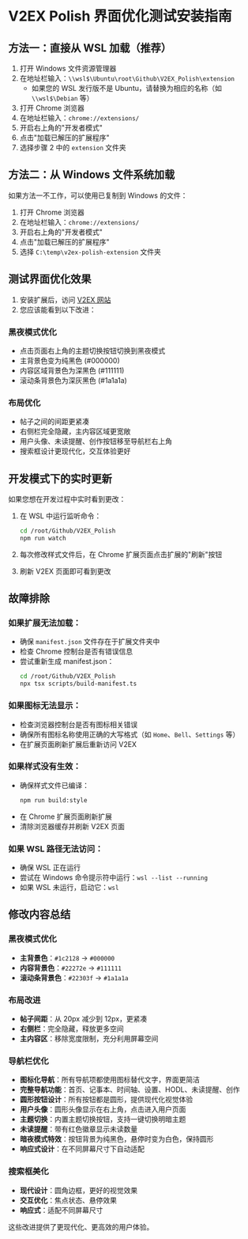 # V2EX Polish 界面优化测试安装指南

## 方法一：直接从 WSL 加载（推荐）

1. 打开 Windows 文件资源管理器
2. 在地址栏输入：`\\wsl$\Ubuntu\root\Github\V2EX_Polish\extension`
   - 如果您的 WSL 发行版不是 Ubuntu，请替换为相应的名称（如 `\\wsl$\Debian` 等）
3. 打开 Chrome 浏览器
4. 在地址栏输入：`chrome://extensions/`
5. 开启右上角的"开发者模式"
6. 点击"加载已解压的扩展程序"
7. 选择步骤 2 中的 `extension` 文件夹

## 方法二：从 Windows 文件系统加载

如果方法一不工作，可以使用已复制到 Windows 的文件：

1. 打开 Chrome 浏览器
2. 在地址栏输入：`chrome://extensions/`
3. 开启右上角的"开发者模式"
4. 点击"加载已解压的扩展程序"
5. 选择 `C:\temp\v2ex-polish-extension` 文件夹

## 测试界面优化效果

1. 安装扩展后，访问 [V2EX 网站](https://www.v2ex.com/)
2. 您应该能看到以下改进：

### 黑夜模式优化
- 点击页面右上角的主题切换按钮切换到黑夜模式
- 主背景色变为纯黑色 (#000000)
- 内容区域背景色为深黑色 (#111111)
- 滚动条背景色为深灰黑色 (#1a1a1a)

### 布局优化
- 帖子之间的间距更紧凑
- 右侧栏完全隐藏，主内容区域更宽敞
- 用户头像、未读提醒、创作按钮移至导航栏右上角
- 搜索框设计更现代化，交互体验更好

## 开发模式下的实时更新

如果您想在开发过程中实时看到更改：

1. 在 WSL 中运行监听命令：
   ```bash
   cd /root/Github/V2EX_Polish
   npm run watch
   ```

2. 每次修改样式文件后，在 Chrome 扩展页面点击扩展的"刷新"按钮

3. 刷新 V2EX 页面即可看到更改

## 故障排除

### 如果扩展无法加载：
- 确保 `manifest.json` 文件存在于扩展文件夹中
- 检查 Chrome 控制台是否有错误信息
- 尝试重新生成 manifest.json：
  ```bash
  cd /root/Github/V2EX_Polish
  npx tsx scripts/build-manifest.ts
  ```

### 如果图标无法显示：
- 检查浏览器控制台是否有图标相关错误
- 确保所有图标名称使用正确的大写格式（如 `Home`、`Bell`、`Settings` 等）
- 在扩展页面刷新扩展后重新访问 V2EX

### 如果样式没有生效：
- 确保样式文件已编译：
  ```bash
  npm run build:style
  ```
- 在 Chrome 扩展页面刷新扩展
- 清除浏览器缓存并刷新 V2EX 页面

### 如果 WSL 路径无法访问：
- 确保 WSL 正在运行
- 尝试在 Windows 命令提示符中运行：`wsl --list --running`
- 如果 WSL 未运行，启动它：`wsl`

## 修改内容总结

### 黑夜模式优化
- **主背景色**：`#1c2128` → `#000000`
- **内容背景色**：`#22272e` → `#111111`
- **滚动条背景色**：`#22303f` → `#1a1a1a`

### 布局改进
- **帖子间距**：从 20px 减少到 12px，更紧凑
- **右侧栏**：完全隐藏，释放更多空间
- **主内容区**：移除宽度限制，充分利用屏幕空间

### 导航栏优化
- **图标化导航**：所有导航项都使用图标替代文字，界面更简洁
- **完整导航功能**：首页、记事本、时间轴、设置、HODL、未读提醒、创作
- **圆形按钮设计**：所有按钮都是圆形，提供现代化视觉体验
- **用户头像**：圆形头像显示在右上角，点击进入用户页面
- **主题切换**：内置主题切换按钮，支持一键切换明暗主题
- **未读提醒**：带有红色徽章显示未读数量
- **暗夜模式特效**：按钮背景为纯黑色，悬停时变为白色，保持圆形
- **响应式设计**：在不同屏幕尺寸下自动适配

### 搜索框美化
- **现代设计**：圆角边框，更好的视觉效果
- **交互优化**：焦点状态、悬停效果
- **响应式**：适配不同屏幕尺寸

这些改进提供了更现代化、更高效的用户体验。
